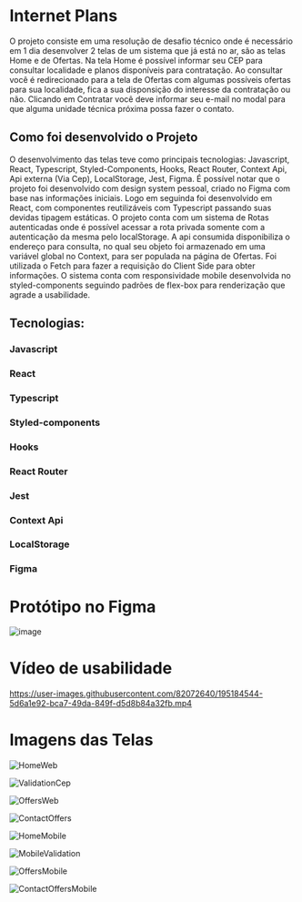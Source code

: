 # Internet Plans

O projeto consiste em uma resolução de desafio técnico onde é necessário em 1 dia desenvolver 2 telas de um sistema que já está no ar, são as telas Home e de Ofertas. Na tela Home é possível informar seu CEP para consultar localidade e planos disponíveis para contratação. Ao consultar você é redirecionado para a tela de Ofertas com algumas possíveis ofertas para sua localidade, fica a sua disponsição do interesse da contratação ou não. Clicando em Contratar você deve informar seu e-mail no modal para que alguma unidade técnica próxima possa fazer o contato. 

## Como foi desenvolvido o Projeto 

O desenvolvimento das telas teve como principais tecnologias: Javascript, React, Typescript, Styled-Components, Hooks, React Router, Context Api, Api externa (Via Cep), LocalStorage, Jest, Figma. É possível notar que o projeto foi desenvolvido com design system pessoal, criado no Figma com base nas informações iniciais. Logo em seguinda foi desenvolvido em React, com componentes reutilizáveis com Typescript passando suas devidas tipagem estáticas. O projeto conta com um sistema de Rotas autenticadas onde é possível acessar a rota privada somente com a autenticação da mesma pelo localStorage. A api consumida disponibiliza o endereço para consulta, no qual seu objeto foi armazenado em uma variável global no Context, para ser populada na página de Ofertas. Foi utilizada o Fetch para fazer a requisição do Client Side para obter informações. O sistema conta com responsividade mobile desenvolvida no styled-components seguindo padrões de flex-box para renderização que agrade a usabilidade. 

## Tecnologias: 
### Javascript
### React
### Typescript
### Styled-components
### Hooks 
### React Router
### Jest
### Context Api
### LocalStorage
### Figma

# Protótipo no Figma 

![image](https://user-images.githubusercontent.com/82072640/195184362-48838b8a-4282-4621-a725-084d6cda6ee7.png)

# Vídeo de usabilidade 

https://user-images.githubusercontent.com/82072640/195184544-5d6a1e92-bca7-49da-849f-d5d8b84a32fb.mp4

# Imagens das Telas 


![HomeWeb](https://user-images.githubusercontent.com/82072640/195184820-6bc233b8-2145-405f-a7fd-8d841e63f532.jpg)

![ValidationCep](https://user-images.githubusercontent.com/82072640/195184865-4d628bde-9d10-441a-8d1e-c5b4b93903d8.jpg)

![OffersWeb](https://user-images.githubusercontent.com/82072640/195184899-acedbb53-8689-47a5-b73d-363ee5246bb4.jpg)

![ContactOffers](https://user-images.githubusercontent.com/82072640/195184944-25b13cc2-e26d-4a3c-a3bc-036def02f43f.jpg)

![HomeMobile](https://user-images.githubusercontent.com/82072640/195184971-0cbc8012-da64-47b5-b448-e37a54d45005.jpg)

![MobileValidation](https://user-images.githubusercontent.com/82072640/195184999-9c5785bd-afe0-4525-ad37-122a1e6f1641.jpg)

![OffersMobile](https://user-images.githubusercontent.com/82072640/195185016-904a2f90-2f43-4e1d-9315-7a5015b7a8ea.jpg)

![ContactOffersMobile](https://user-images.githubusercontent.com/82072640/195185041-084cb36a-534a-47a3-815d-2d9ce4e9983b.jpg)






